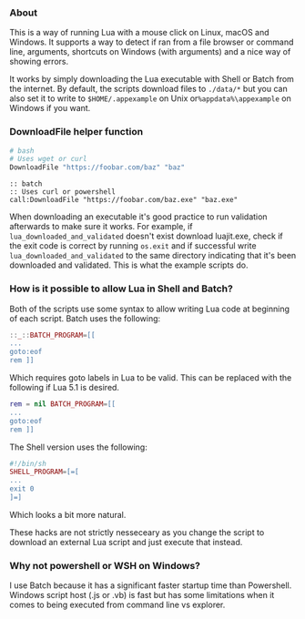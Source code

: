### About

This is a way of running Lua with a mouse click on Linux, macOS and Windows. 
It supports a way to detect if ran from a file browser or command line, arguments,
shortcuts on Windows (with arguments) and a nice way of showing errors.

It works by simply downloading the Lua executable with Shell or Batch from the internet. 
By default, the scripts download files to `./data/*` but you can also set it to 
write to `$HOME/.appexample` on Unix or`%appdata%\appexample` on Windows
if you want.

### DownloadFile helper function
```bash
# bash
# Uses wget or curl
DownloadFile "https://foobar.com/baz" "baz"
```

```batch
:: batch
:: Uses curl or powershell
call:DownloadFile "https://foobar.com/baz.exe" "baz.exe"
```
When downloading an executable it's good practice to run validation afterwards 
to make sure it works. For example, if `lua_downloaded_and_validated` 
doesn't exist download luajit.exe, check if the exit code is correct by running
`os.exit` and if successful write `lua_downloaded_and_validated` to the same 
directory indicating that it's been downloaded and validated. This is what
the example scripts do.

### How is it possible to allow Lua in Shell and Batch?
Both of the scripts use some syntax to allow writing Lua code at beginning of each script. 
Batch uses the following:
```lua
::_::BATCH_PROGRAM=[[
...
goto:eof
rem ]]
```

Which requires goto labels in Lua to be valid. This can be replaced with the following 
if Lua 5.1 is desired.
```lua
rem = nil BATCH_PROGRAM=[[
...
goto:eof
rem ]]
```

The Shell version uses the following:
```lua
#!/bin/sh
SHELL_PROGRAM=[=[
...
exit 0
]=]
```
Which looks a bit more natural.

These hacks are not strictly nesseceary as you change the script
to download an external Lua script and just execute that instead.

### Why not powershell or WSH on Windows?
I use Batch because it has a significant faster startup time than Powershell. 
Windows script host (.js or .vb) is fast but has some limitations when it comes 
to being executed from command line vs explorer. 


